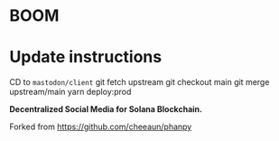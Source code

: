 BOOM
=========

# Update instructions

CD to `mastodon/client`
git fetch upstream
git checkout main
git merge upstream/main
yarn deploy:prod

**Decentralized Social Media for Solana Blockchain.**

Forked from https://github.com/cheeaun/phanpy
